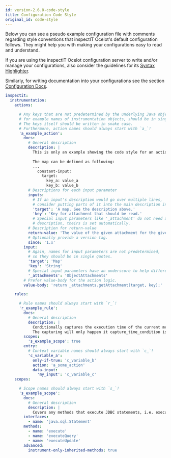 ```yaml
---
id: version-2.6.8-code-style
title: Configuration Code Style
original_id: code-style
---
```


Below you can see a pseudo example configuration file with comments regarding style conventions that inspectIT Ocelot's default configuration follows.
They might help you with making your configurations easy to read and understand.

If you are using the inspectIT Ocelot configuration server to write and/or manage your configurations, also consider the guidelines for its [Syntax Highlighter](config-server/yaml-editor.md#guidelines).  

Similarly, for writing documentation into your configurations see the section [Configuration Docs](../config-server/config-docs.md).

```YAML
inspectit:
  instrumentation:
    actions:

      # Any keys that are not predetermined by the underlying Java objects, 
      # for example names of instrumentation objects, should be in single quotes.
      # The keys itself should be written in snake case.
      # Furthermore, action names should always start with `a_`!
      'a_example_action':
        docs:
          # General description
          description: |
            This is only an example showing the code style for an action.
            
            The map can be defined as following:
            ...
              constant-input:
                target:
                  key_a: value_a
                  key_b: value_b
          # Descriptions for each input parameter
          inputs:
            # If an input's description would go over multiple lines, 
            # consider putting parts of it into the main description instead.
            'target': 'A map. See the description above.'
            'key': 'Key for attachment that should be read.'
            # Special input parameters like '_attachment' do not need any explicit
            # description, theirs is set automatically.
          # Description for return-value
          return-value: 'The value of the given attachment for the given target object.'
          # Optionally provide a version tag.
          since: '1.x'
        input:
          # Again, names for input parameters are not predetermined, 
          # so they should be in single quotes.
          'target': 'Map'
          'key': 'String'
          # Special input parameters have an underscore to help differentiate them.
          '_attachments': 'ObjectAttachments'
        # Prefer value-body for the action logic.
        value-body: 'return _attachments.getAttachment(target, key);'

    rules:

      # Rule names should always start with `r_`!
      'r_example_rule':
        docs:
          # General description
          description: |
            Conditionally captures the execution time of the current method into method_duration.
            The capturing will only happen it capture_time_condition is defined as true.
        scopes:
          's_example_scope': true
        entry:
          # Context variable names should always start with `c_`!
          'c_variable_a':
            only-if-true: 'c_variable_b'
            action: 'a_some_action'
            data-input:
              'my_input': 'c_variable_c'
    scopes:

      # Scope names should always start with `s_`!
      's_example_scope':
        docs:
          # General description
          description: |
            Covers any methods that execute JDBC statements, i.e. execute(), executeQuery() and executeUpdate().
        interfaces:
          - name: 'java.sql.Statement'
        methods:
          - name: 'execute'
          - name: 'executeQuery'
          - name: 'executeUpdate'
        advanced:
          instrument-only-inherited-methods: true
```